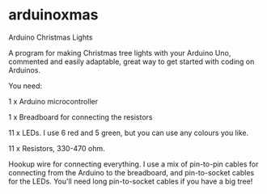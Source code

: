# arduinoxmas
Arduino Christmas Lights

A program for making Christmas tree lights with your Arduino Uno, commented and easily adaptable, great way to get started with coding on Arduinos.

You need:

1 x Arduino microcontroller

1 x Breadboard for connecting the resistors

11 x LEDs. I use 6 red and 5 green, but you can use any colours you like.

11 x Resistors, 330-470 ohm.

Hookup wire for connecting everything. I use a mix of pin-to-pin cables for connecting from the Arduino to the breadboard, and pin-to-socket cables for the LEDs. You'll need long pin-to-socket cables if you have a big tree!


